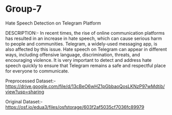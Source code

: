# Group-7
Hate Speech Detection on Telegram Platform

DESCRIPTION:-
 In recent times, the rise of online communication platforms has resulted in an increase in hate speech, which can cause serious harm to people and communities. Telegram, a widely-used messaging app, is also affected by this issue. Hate speech on Telegram can appear in different ways, including offensive language, discrimination, threats, and encouraging violence. It is very important to detect and address hate speech quickly to ensure that Telegram remains a safe and respectful place for everyone to communicate.
 
 Preprocessed Dataset:-https://drive.google.com/file/d/13cBeO6wHZ1pGbbaoQosLKNzP97wMdtib/view?usp=sharing
 
 Original Dataset:-https://osf.io/edua3/files/osfstorage/603f2af5035cf7036fc89979
